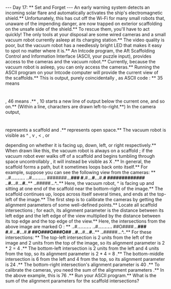 --- Day 17: ** Set and Forget ---
An early warning system detects an incoming
solar flare
and automatically activates the ship's electromagnetic shield.** Unfortunately, this has cut off the Wi-Fi for many small robots that, unaware of the impending danger, are now trapped on exterior scaffolding on the unsafe side of the shield.** To rescue them, you'll have to act quickly!
The only tools at your disposal are some wired cameras and a small vacuum robot currently asleep at its charging station.** The video quality is poor, but the vacuum robot has a needlessly bright LED that makes it easy to spot no matter where it is.**
An
Intcode
program, the
Aft Scaffolding Control and Information Interface
(ASCII, your puzzle input), provides access to the cameras and the vacuum robot.**  Currently, because the vacuum robot is asleep, you can only access the cameras.**
Running the ASCII program on your Intcode computer will provide the current view of the scaffolds.**  This is output,
purely coincidentally
, as
ASCII code
: **
35
means
#
,
46
means
.**
,
10
starts a
new line
of output below the current one, and so on.** (Within a line, characters are drawn left-to-right.**)
In the camera output,
#
represents a scaffold and
.**
represents open space.** The vacuum robot is visible as
^
,
v
,
<
, or
>
depending on whether it is facing up, down, left, or right respectively.** When drawn like this, the vacuum robot is
always on a scaffold
; if the vacuum robot ever walks off of a scaffold and begins
tumbling through space uncontrollably
, it will instead be visible as
X
.**
In general, the scaffold forms a path, but it sometimes loops back onto itself.**  For example, suppose you can see the following view from the cameras: **
.**.**#.**.**.**.**.**.**.**.**.**.**
.**.**#.**.**.**.**.**.**.**.**.**.**
#######.**.**.**###
#.**#.**.**.**#.**.**.**#.**#
#############
.**.**#.**.**.**#.**.**.**#.**.**
.**.**#####.**.**.**^.**.**
Here, the vacuum robot,
^
is facing up and sitting at one end of the scaffold near the bottom-right of the image.** The scaffold continues up, loops across itself several times, and ends at the top-left of the image.**
The first step is to calibrate the cameras by getting the
alignment parameters
of some well-defined points.**  Locate all
scaffold intersections
; for each, its alignment parameter is the distance between its left edge and the left edge of the view multiplied by the distance between its top edge and the top edge of the view.**  Here, the intersections from the above image are marked
O
: **
.**.**#.**.**.**.**.**.**.**.**.**.**
.**.**#.**.**.**.**.**.**.**.**.**.**
##O####.**.**.**###
#.**#.**.**.**#.**.**.**#.**#
##O###O###O##
.**.**#.**.**.**#.**.**.**#.**.**
.**.**#####.**.**.**^.**.**
For these intersections: **
The top-left intersection is
2
units from the left of the image and
2
units from the top of the image, so its alignment parameter is
2 * 2 =
4
.**
The bottom-left intersection is
2
units from the left and
4
units from the top, so its alignment parameter is
2 * 4 =
8
.**
The bottom-middle intersection is
6
from the left and
4
from the top, so its alignment parameter is
24
.**
The bottom-right intersection's alignment parameter is
40
.**
To calibrate the cameras, you need the
sum of the alignment parameters
.**  In the above example, this is
76
.**
Run your ASCII program.**
What is the sum of the alignment parameters
for the scaffold intersections?
